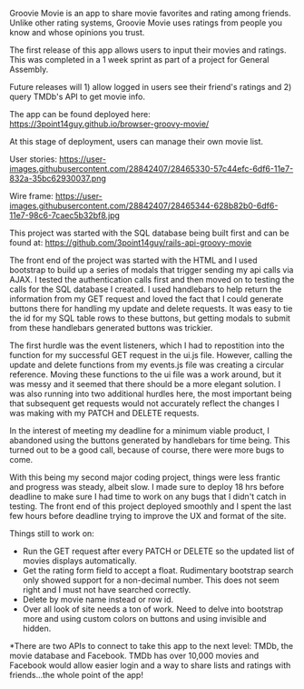 Groovie Movie is an app to share movie favorites and rating among friends.  Unlike other rating systems, Groovie Movie uses ratings from people you know and whose opinions you trust.

The first release of this app allows users to input their movies and ratings.  This was completed in a 1 week sprint as part of a project for General Assembly.

Future releases will 1) allow logged in users see their friend's ratings and 2) query TMDb's API to get movie info.

The app can be found deployed here:
https://3point14guy.github.io/browser-groovy-movie/

At this stage of deployment, users can manage their own movie list.

User stories:
https://user-images.githubusercontent.com/28842407/28465330-57c44efc-6df6-11e7-832a-35bc62930037.png

Wire frame:
https://user-images.githubusercontent.com/28842407/28465344-628b82b0-6df6-11e7-98c6-7caec5b32bf8.jpg


This project was started with the SQL database being built first and can be found at:
https://github.com/3point14guy/rails-api-groovy-movie

The front end of the project was started with the HTML and I used bootstrap to build up a series of modals that trigger sending my api calls via AJAX.  I tested the authentication calls first and then moved on to testing the calls for the SQL database I created.  I used handlebars to help return the information from my GET request and loved the fact that I could generate buttons there for handling my update and delete requests.  It was easy to tie the id for my SQL table rows to these buttons, but getting modals to submit from these handlebars generated buttons was trickier.

The first hurdle was the event listeners, which I had to repostition into the function for my successful GET request in the ui.js file.  However, calling the update and delete functions from my events.js file was creating a circular reference.  Moving these functions to the ui file was a work around, but it was messy and it seemed that there should be a more elegant solution. I was also running into two additional hurdles here, the most important being that subsequent get requests would not accurately reflect the changes I was making with my PATCH and DELETE requests.

In the interest of meeting my deadline for a minimum viable product, I abandoned using the buttons generated by handlebars for time being.  This turned out to be a good call, because of course, there were more bugs to come.

With this being my second major coding project, things were less frantic and progress was steady, albeit slow.  I made sure to deploy 18 hrs before deadline to make sure I had time to work on any bugs that I didn't catch in testing.  The front end of this project deployed smoothly and I spent the last few hours before deadline trying to improve the UX and format of the site.

Things still to work on:

* Run the GET request after every PATCH or DELETE so the updated list of movies displays automatically.
* Get the rating form field to accept a float. Rudimentary bootstrap search only showed support for a non-decimal number.  This does not seem right and I must not have searched correctly.
* Delete by movie name instead or row id.
* Over all look of site needs a ton of work.  Need to delve into bootstrap more and using custom colors on buttons and using invisible and hidden.

*There are two APIs to connect to take this app to the next level: TMDb, the movie database and Facebook.  TMDb has over 10,000 movies and Facebook would allow easier login and a way to share lists and ratings with friends...the whole point of the app!
